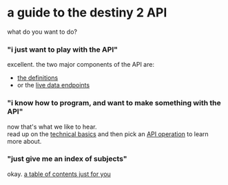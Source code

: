 # a guide to the destiny 2 API

what do you want to do?

### "i just want to play with the API"

excellent. the two major components of the API are:
- [the definitions](/definitions/exploring)
- or the [live data endpoints](/api/spec)

### "i know how to program, and want to make something with the API"

now that's what we like to hear.  
read up on the [technical basics](/api/basics) and then pick an [API operation](/goals) to learn more about.

### "just give me an index of subjects"

okay. [a table of contents just for you](/subjects)
